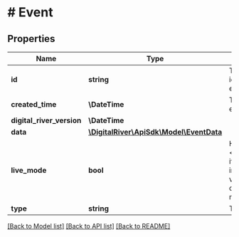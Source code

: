 # # Event

## Properties

Name | Type | Description | Notes
------------ | ------------- | ------------- | -------------
**id** | **string** | The unique identifier of the event. |
**created_time** | **\DateTime** | The time when the event was created. | [optional]
**digital_river_version** | **\DateTime** |  | [optional]
**data** | [**\DigitalRiver\ApiSdk\Model\EventData**](EventData.md) |  |
**live_mode** | **bool** | Has the value &lt;code&gt;true&lt;/code&gt; if the object exists in live mode or the value false if the object exists in test mode. |
**type** | **string** | The type of event. |

[[Back to Model list]](../../README.md#models) [[Back to API list]](../../README.md#endpoints) [[Back to README]](../../README.md)
